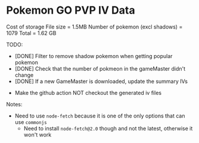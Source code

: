 # Pokemon GO PVP IV Data

Cost of storage
File size = 1.5MB
Number of pokemon (excl shadows) = 1079
Total = 1.62 GB

TODO:
- [DONE] Filter to remove shadow pokemon when getting popular pokemon
- [DONE] Check that the number of pokmeon in the gameMaster didn't change
- [DONE] If a new GameMaster is downloaded, update the summary IVs
<!-- - Optimize the json file such that the summary and each data are just arrays with an object that shows the key in order to minimize the file size -->
- Make the github action NOT checkout the generated iv files

Notes:
- Need to use `node-fetch` because it is one of the only options that can use `commonjs`
  - Need to install `node-fetch@2.0` though and not the latest, otherwise it won't work
